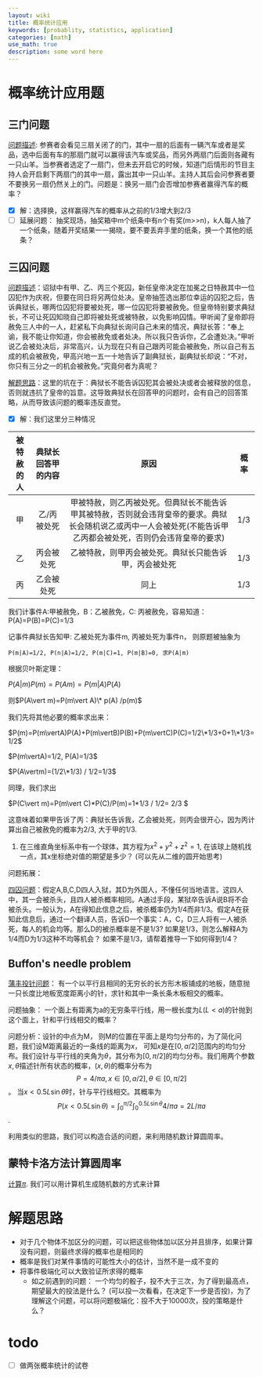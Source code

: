```yaml
---
layout: wiki
title: 概率统计应用
keywords: [probablity, statistics, application]
categories: [math]
use_math: true
description: some word here
---
```

# 概率统计应用题

## 三门问题
[问题描述](https://zh.wikipedia.org/wiki/%E8%92%99%E6%8F%90%E9%9C%8D%E7%88%BE%E5%95%8F%E9%A1%8C): 参赛者会看见三扇关闭了的门，其中一扇的后面有一辆汽车或者是奖品，选中后面有车的那扇门就可以赢得该汽车或奖品，而另外两扇门后面则各藏有一只山羊。当参赛者选定了一扇门，但未去开启它的时候，知道门后情形的节目主持人会开启剩下两扇门的其中一扇，露出其中一只山羊。主持人其后会问参赛者要不要换另一扇仍然关上的门。问题是：换另一扇门会否增加参赛者赢得汽车的概率？

- [x] 解：选择换，这样赢得汽车的概率从之前的1/3增大到2/3
- [ ] 延展问题： 抽奖现场，抽奖箱中m个纸条中有n个有奖(m>>n)，k人每人抽了一个纸条，随着开奖结果一一揭晓，要不要丢弃手里的纸条，换一个其他的纸条？ 

## 三囚问题

[问题描述](https://zh.wikipedia.org/wiki/%E8%92%99%E6%8F%90%E9%9C%8D%E7%88%BE%E5%95%8F%E9%A1%8C#cite_note-2)：诏狱中有甲、乙、丙三个死囚，新任皇帝决定在加冕之日特赦其中一位囚犯作为庆祝，但要在同日将另两位处决。皇帝抽签选出那位幸运的囚犯之后，告诉典狱长，哪两位囚犯将要被处死，哪一位囚犯将要被赦免。但皇帝特别要求典狱长，不可让死囚知晓自己即将被处死或被特赦，以免影响囚情。甲听闻了皇帝即将赦免三人中的一人，赶紧私下向典狱长询问自己未来的情况，典狱长答：“奉上谕，我不能让你知道，你会被赦免或者处决。所以我只告诉你，乙会遭处决。”甲听说乙会被处决后，非常高兴，认为现在只有自己跟丙可能会被赦免，所以自己有五成的机会被赦免，甲高兴地一五一十地告诉了副典狱长，副典狱长却说：“不对，你只有三分之一的机会被赦免。”究竟何者为真呢？

[解题思路](https://blog.csdn.net/wyf12138/article/details/53494529)：这里的坑在于：典狱长不能告诉囚犯其会被处决或者会被释放的信息，否则就违抗了皇帝的旨意。这导致典狱长在回答甲的问题时，会有自己的回答策略，从而导致该问题的概率违反直觉。

- [x] 解：我们这里分三种情况

| 被特赦的人 | 典狱长回答甲的内容 |                             原因                             | 概率 |
| :--------: | :----------------: | :----------------------------------------------------------: | ---- |
|     甲     |    乙/丙被处死     | 甲被特赦，则乙丙被处死。但典狱长不能告诉甲其被特赦，否则就会违背皇帝的要求。典狱长会随机说乙或丙中一人会被处死(不能告诉甲乙丙都会被处死，否则仍会违背皇帝的要求) | 1/3  |
|     乙     |     丙会被处死     |    乙被特赦，则甲丙会被处死。典狱长只能告诉甲，丙会被处死    | 1/3  |
|     丙     |     乙会被处死     |                             同上                             | 1/3  |

我们计事件A:甲被赦免，B：乙被赦免，C: 丙被赦免，容易知道：P(A)=P(B)=P(C)=1/3

记事件典狱长告知甲: 乙被处死为事件m, 丙被处死为事件n， 则原题被抽象为

`P(m|A)=1/2, P(n|A)=1/2, P(m|C)=1, P(m|B)=0, 求P(A|m)`

根据贝叶斯定理：

$P(A\vert m)P(m)=P(Am)=P(m\vert A)P(A)$

则$P(A\vert m)=P(m\vert A)\* p(A) /p(m)$

我们先将其他必要的概率求出来：

$P(m)=P(m\vertA)P(A)+P(m\vertB)P(B)+P(m\vertC)P(C)=1/2\*1/3+0+1\*1/3=1/2$

$P(m\vertA)=1/2, P(A)=1/3$

$P(A\vertm)=(1/2\*1/3) / 1/2=1/3$

同理，我们求出

$P(C\vert m)=P(m\vert C)\*P(C)/P(m)=1\*1/3 / 1/2= 2/3 $

这意味着如果甲告诉了丙：典狱长告诉我，乙会被处死，则丙会很开心，因为丙计算出自己被赦免的概率为2/3, 大于甲的1/3.

1. 在三维直角坐标系中有一个球体，其方程为$x^2+y^2+z^2=1$, 在该球上随机找一点，其x坐标绝对值的期望是多少？ (可以先从二维的圆开始思考)

问题拓展：

[四囚问题](https://m.mysmth.net/article/Mathematics/single/5696)：假定A,B,C,D四人入狱，其D为外国人，不懂任何当地语言。这四人中，其一会被杀头，且四人被杀概率相同。A通过手段，某狱卒告诉A说B将不会被杀头。一般认为，A在得知此信息之后，被杀概率仍为1/4而非1/3。假定A在获知此信息后，通过一个翻译人员，告诉D一个事实：A，C，D三人将有一人被杀死，每人的机会均等。那么D的被杀概率是不是1/3?
  如果是1/3，则怎么解释A为1/4而D为1/3这种不均等机会？
  如果不是1/3，请帮着推导一下如何得到1/4？

## Buffon's needle problem

[蒲丰投针问题](https://baike.baidu.com/item/%E8%92%B2%E4%B8%B0%E6%8A%95%E9%92%88%E9%97%AE%E9%A2%98/10876943)： 有一个以平行且相同的无穷长的长方形木板铺成的地板，随意抛一只长度比地板宽度距离小的针，求针和其中一条长条木板相交的概率。

问题抽象： 一个面上有距离为a的无穷条平行线，用一根长度为$L(L < a)$的针抛到这个面上，针和平行线相交的概率？

问题分析：设针的中点为M， 则M的位置在平面上是均匀分布的，为了简化问题，我们设M距离最近的一条线的距离为$x$， 可知$x$是在$[0,a/2]$范围内的均匀分布。我们设针与平行线的夹角为$\theta$，其分布为$[0,\pi/2]$的均匀分布。我们用两个参数$x, \theta$描述针所有状态的概率，$(x,\theta)$的概率分布为$$P=4/\pi a, x\in [0,a/2], \theta\in [0,\pi/2]$$。 当$x<0.5L\sin\theta$时，针与平行线相交。其概率为$$P(x<0.5L\sin\theta)=\int_0^{\pi/2}\int_0^{0.5L\sin\theta} 4/\pi a=2L/\pi a$$.

利用类似的思路，我们可以构造合适的问题，来利用随机数计算圆周率。

## 蒙特卡洛方法计算圆周率

[计算$\pi$](https://zhuanlan.zhihu.com/p/150729238). 我们可以用计算机生成随机数的方式来计算

# 解题思路

- 对于几个物体不加区分的问题，可以把这些物体加以区分并且排序，如果计算没有问题，则最终求得的概率也是相同的
- 概率是我们对某件事情的可能性大小的估计，当然不是一成不变的
- 将事件极端化可以大致验证所求得的概率
  - 如之前遇到的问题： 一个均匀的骰子，投不大于三次，为了得到最高点，期望最大的投法是什么？ (可以投一次看看，在决定下一步是否投)，为了理解这个问题，可以将问题极端化：投不大于10000次，投的策略是什么？ 

# todo

- [ ] 做两张概率统计的试卷
